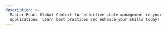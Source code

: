 ```yaml
---
description: >-
  Master React Global Context for effective state management in your
  applications. Learn best practices and enhance your skills today!
---
```

